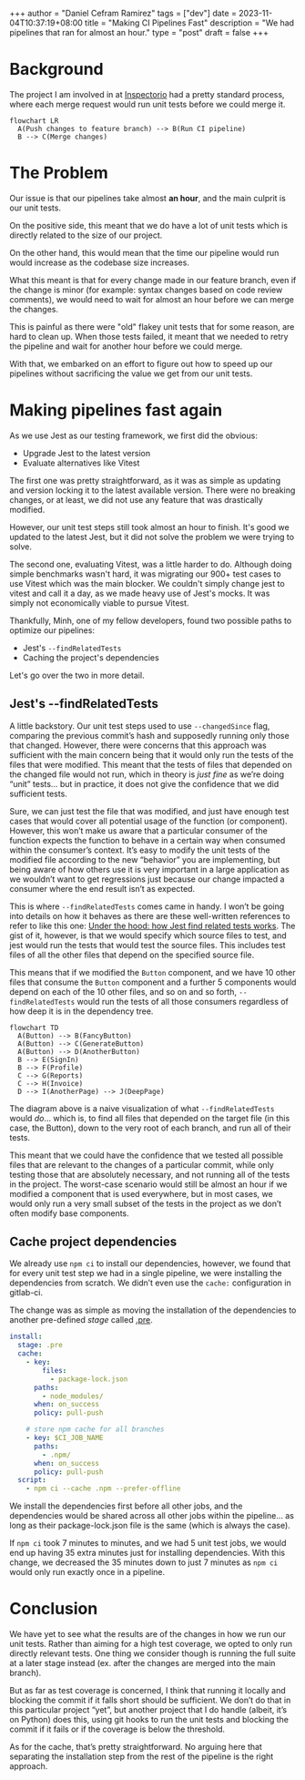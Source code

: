 +++
author = "Daniel Cefram Ramirez"
tags = ["dev"]
date = 2023-11-04T10:37:19+08:00
title = "Making CI Pipelines Fast"
description = "We had pipelines that ran for almost an hour."
type = "post"
draft = false
+++

# Background

The project I am involved in at [Inspectorio](https://inspectorio.com) had a pretty standard process, where each merge request would run unit tests before we could merge it.

```mermaid
flowchart LR
  A(Push changes to feature branch) --> B(Run CI pipeline)
  B --> C(Merge changes)
```

# The Problem

Our issue is that our pipelines take almost **an hour**, and the main culprit is our unit tests.

On the positive side, this meant that we do have a lot of unit tests which is directly related to the size of our project.

On the other hand, this would mean that the time our pipeline would run would increase as the codebase size increases.

What this meant is that for every change made in our feature branch, even if the change is minor (for example: syntax changes based on code review comments), we would need to wait for almost an hour before we can merge the changes.

This is painful as there were "old" flakey unit tests that for some reason, are hard to clean up. When those tests failed, it meant that we needed to retry the pipeline and wait for another hour before we could merge.

With that, we embarked on an effort to figure out how to speed up our pipelines without sacrificing the value we get from our unit tests.

# Making pipelines fast again

As we use Jest as our testing framework, we first did the obvious:

- Upgrade Jest to the latest version
- Evaluate alternatives like Vitest

The first one was pretty straightforward, as it was as simple as updating and version locking it to the latest available version. There were no breaking changes, or at least, we did not use any feature that was drastically modified.

However, our unit test steps still took almost an hour to finish. It's good we updated to the latest Jest, but it did not solve the problem we were trying to solve.

The second one, evaluating Vitest, was a little harder to do. Although doing simple benchmarks wasn't hard, it was migrating our 900+ test cases to use Vitest which was the main blocker. We couldn't simply change jest to vitest and call it a day, as we made heavy use of Jest's mocks. It was simply not economically viable to pursue Vitest.

Thankfully, Minh, one of my fellow developers, found two possible paths to optimize our pipelines:

- Jest's `--findRelatedTests`
- Caching the project's dependencies

Let's go over the two in more detail.

## Jest's --findRelatedTests

A little backstory. Our unit test steps used to use `--changedSince` flag, comparing the previous commit’s hash and supposedly running only those that changed. However, there were concerns that this approach was sufficient with the main concern being that it would only run the tests of the files that were modified. This meant that the tests of files that depended on the changed file would not run, which in theory is _just fine_ as we’re doing “unit” tests… but in practice, it does not give the confidence that we did sufficient tests.

Sure, we can just test the file that was modified, and just have enough test cases that would cover all potential usage of the function (or component). However, this won’t make us aware that a particular consumer of the function expects the function to behave in a certain way when consumed within the consumer’s context. It’s easy to modify the unit tests of the modified file according to the new “behavior” you are implementing, but being aware of how others use it is very important in a large application as we wouldn’t want to get regressions just because our change impacted a consumer where the end result isn’t as expected.

This is where `--findRelatedTests` comes came in handy. I won’t be going into details on how it behaves as there are these well-written references to refer to like this one: [Under the hood: how Jest find related tests works](https://thesametech.com/under-the-hood-jest-related-tests/). The gist of it, however, is that we would specify which source files to test, and jest would run the tests that would test the source files. This includes test files of all the other files that depend on the specified source file.

This means that if we modified the `Button` component, and we have 10 other files that consume the `Button` component and a further 5 components would depend on each of the 10 other files, and so on and so forth, `--findRelatedTests` would run the tests of all those consumers regardless of how deep it is in the dependency tree.

```mermaid
flowchart TD
  A(Button) --> B(FancyButton)
  A(Button) --> C(GenerateButton)
  A(Button) --> D(AnotherButton)
  B --> E(SignIn)
  B --> F(Profile)
  C --> G(Reports)
  C --> H(Invoice)
  D --> I(AnotherPage) --> J(DeepPage)
```

The diagram above is a naive visualization of what `--findRelatedTests` would _do_… which is, to find all files that depended on the target file (in this case, the Button), down to the very root of each branch, and run all of their tests.

This meant that we could have the confidence that we tested all possible files that are relevant to the changes of a particular commit, while only testing those that are absolutely necessary, and not running all of the tests in the project. The worst-case scenario would still be almost an hour if we modified a component that is used everywhere, but in most cases, we would only run a very small subset of the tests in the project as we don’t often modify base components.

## Cache project dependencies

We already use `npm ci` to install our dependencies, however, we found that for every unit test step we had in a single pipeline, we were installing the dependencies from scratch. We didn’t even use the `cache:` configuration in gitlab-ci.

The change was as simple as moving the installation of the dependencies to another pre-defined _stage_ called [.pre](https://docs.gitlab.com/ee/ci/yaml/#stage-pre).

```yaml
install:
  stage: .pre
  cache:
    - key:
        files:
          - package-lock.json
      paths:
        - node_modules/
      when: on_success
      policy: pull-push

    # store npm cache for all branches
    - key: $CI_JOB_NAME
      paths:
        - .npm/
      when: on_success
      policy: pull-push
  script:
    - npm ci --cache .npm --prefer-offline
```

We install the dependencies first before all other jobs, and the dependencies would be shared across all other jobs within the pipeline… as long as their package-lock.json file is the same (which is always the case).

If `npm ci` took 7 minutes to minutes, and we had 5 unit test jobs, we would end up having 35 extra minutes just for installing dependencies. With this change, we decreased the 35 minutes down to just 7 minutes as `npm ci` would only run exactly once in a pipeline.

# Conclusion

We have yet to see what the results are of the changes in how we run our unit tests. Rather than aiming for a high test coverage, we opted to only run directly relevant tests. One thing we consider though is running the full suite at a later stage instead (ex. after the changes are merged into the main branch).

But as far as test coverage is concerned, I think that running it locally and blocking the commit if it falls short should be sufficient. We don’t do that in this particular project “yet”, but another project that I do handle (albeit, it’s on Python) does this, using git hooks to run the unit tests and blocking the commit if it fails or if the coverage is below the threshold.

As for the cache, that’s pretty straightforward. No arguing here that separating the installation step from the rest of the pipeline is the right approach.
